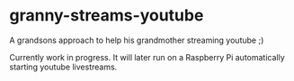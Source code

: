 # granny-streams-youtube
A grandsons approach to help his grandmother streaming youtube ;)  

Currently work in progress. It will later run on a Raspberry Pi automatically starting youtube livestreams.


